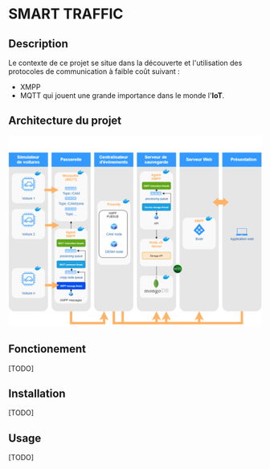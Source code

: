 # SMART TRAFFIC

## Description 
Le contexte de ce projet se situe dans la découverte et l'utilisation des protocoles de communication à faible coût suivant : 
* XMPP
* MQTT 
qui jouent une grande importance dans le monde l'**IoT**.

## Architecture du projet

![](images/archi_smart_traffic.png?raw=true)

## Fonctionement
[TODO]
## Installation
[TODO]
## Usage
[TODO]